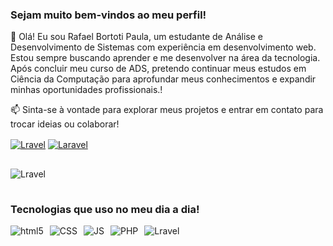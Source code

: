 <div>
    <h3>Sejam muito bem-vindos ao meu perfil!</h3>
    <p>👋 Olá! Eu sou Rafael Bortoti Paula, um estudante de Análise e Desenvolvimento de Sistemas com experiência em desenvolvimento web. Estou sempre buscando aprender e me desenvolver na área da tecnologia. Após concluir meu curso de ADS, pretendo continuar meus estudos em Ciência da Computação para aprofundar meus conhecimentos e expandir minhas oportunidades profissionais.!</p>
    <p>📫 Sinta-se à vontade para explorar meus projetos e entrar em contato para trocar ideias ou colaborar!</p>
</div>  

<div style="margin-bottom: 15px;">
    <a href="https://www.linkedin.com/in/rafael-bortoti/"><img align="center" alt="Lravel" src="https://img.shields.io/badge/LinkedIn-0077B5?style=for-the-badge&logo=linkedin&logoColor=white"></a>
    <a href="https://www.instagram.com/rafaelbortoti_/"><img align="center" alt="Laravel" src="https://img.shields.io/badge/Instagram-E4405F?style=for-the-badge&logo=instagram&logoColor=white"></a>
</div>


<div style="display: inline-block; margin-top: 15px; margin-bottom: 15px;">
    <img align="center" alt="Lravel" src="https://github-readme-stats.vercel.app/api?username=RafaelBortoti&show_icons=true&theme=highcontrast">
</div>

<div>
    <h3>Tecnologias que uso no meu dia a dia!</h3>
</div>    

<div style="display: flex; gap: 10px; margin-top: 15px;" >
    <img align="center" alt="html5" src="https://img.shields.io/badge/HTML5-E34F26?style=for-the-badge&logo=html5&logoColor=white">
    <img align="center" alt="CSS" src="https://img.shields.io/badge/CSS3-1572B6?style=for-the-badge&logo=css3&logoColor=white">
    <img align="center" alt="JS" src="https://img.shields.io/badge/JavaScript-F7DF1E?style=for-the-badge&logo=javascript&logoColor=black">
    <img align="center" alt="PHP" src="https://img.shields.io/badge/PHP-777BB4?style=for-the-badge&logo=php&logoColor=white">
    <img align="center" alt="Lravel" src="https://img.shields.io/badge/Laravel-FF2D20?style=for-the-badge&logo=laravel&logoColor=white">
</div>
